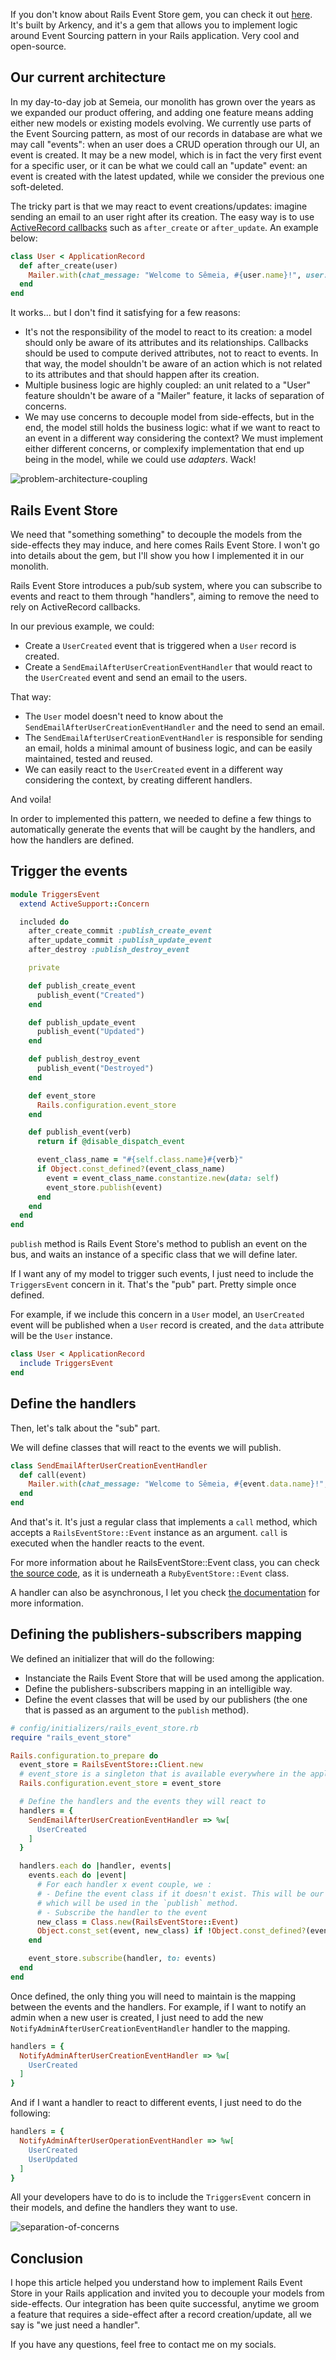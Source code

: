 If you don't know about Rails Event Store gem, you can check it out [here](https://railseventstore.org/). It's built by Arkency, and it's a gem that allows you to implement logic around Event Sourcing pattern in your Rails application. Very cool and open-source.

## Our current architecture

In my day-to-day job at Semeia, our monolith has grown over the years as we expanded our product offering, and adding one feature means adding either new models or existing models evolving.
We currently use parts of the Event Sourcing pattern, as most of our records in database are what we may call "events": when an user does a CRUD operation through our UI, an event is created. It may be a new model, which is in fact the very first event for a specific user, or it can be what we could call an "update" event: an event is created with the latest updated, while we consider the previous one soft-deleted.

The tricky part is that we may react to event creations/updates: imagine sending an email to an user right after its creation. The easy way is to use [ActiveRecord callbacks](https://guides.rubyonrails.org/active_record_callbacks.html) such as `after_create` or `after_update`. An example below:

```ruby
class User < ApplicationRecord
  def after_create(user)
    Mailer.with(chat_message: "Welcome to Sêmeia, #{user.name}!", user: user).deliver_later
  end
end
```

It works... but I don't find it satisfying for a few reasons:

- It's not the responsibility of the model to react to its creation: a model should only be aware of its attributes and its relationships. Callbacks should be used to compute derived attributes, not to react to events. In that way, the model shouldn't be aware of an action which is not related to its attributes and that should happen after its creation.
- Multiple business logic are highly coupled: an unit related to a "User" feature shouldn't be aware of a "Mailer" feature, it lacks of separation of concerns.
- We may use concerns to decouple model from side-effects, but in the end, the model still holds the business logic: what if we want to react to an event in a different way considering the context? We must implement either different concerns, or complexify implementation that end up being in the model, while we could use _adapters_. Wack!

![problem-architecture-coupling](https://github.com/xamey/blogposts/blob/main/imgs/problem-architecture-coupling.png?raw=true)

## Rails Event Store

We need that "something something" to decouple the models from the side-effects they may induce, and here comes Rails Event Store.
I won't go into details about the gem, but I'll show you how I implemented it in our monolith.

Rails Event Store introduces a pub/sub system, where you can subscribe to events and react to them through "handlers", aiming to remove the need to rely on ActiveRecord callbacks.

In our previous example, we could:

- Create a `UserCreated` event that is triggered when a `User` record is created.
- Create a `SendEmailAfterUserCreationEventHandler` that would react to the `UserCreated` event and send an email to the users.

That way:

- The `User` model doesn't need to know about the `SendEmailAfterUserCreationEventHandler` and the need to send an email.
- The `SendEmailAfterUserCreationEventHandler` is responsible for sending an email, holds a minimal amount of business logic, and can be easily maintained, tested and reused.
- We can easily react to the `UserCreated` event in a different way considering the context, by creating different handlers.

And voila!

In order to implemented this pattern, we needed to define a few things to automatically generate the events that will be caught by the handlers, and how the handlers are defined.

## Trigger the events

```ruby
module TriggersEvent
  extend ActiveSupport::Concern

  included do
    after_create_commit :publish_create_event
    after_update_commit :publish_update_event
    after_destroy :publish_destroy_event

    private

    def publish_create_event
      publish_event("Created")
    end

    def publish_update_event
      publish_event("Updated")
    end

    def publish_destroy_event
      publish_event("Destroyed")
    end

    def event_store
      Rails.configuration.event_store
    end

    def publish_event(verb)
      return if @disable_dispatch_event

      event_class_name = "#{self.class.name}#{verb}"
      if Object.const_defined?(event_class_name)
        event = event_class_name.constantize.new(data: self)
        event_store.publish(event)
      end
    end
  end
end
```

`publish` method is Rails Event Store's method to publish an event on the bus, and waits an instance of a specific class that we will define later.

If I want any of my model to trigger such events, I just need to include the `TriggersEvent` concern in it. That's the "pub" part. Pretty simple once defined.

For example, if we include this concern in a `User` model, an `UserCreated` event will be published when a `User` record is created, and the `data` attribute will be the `User` instance.

```ruby
class User < ApplicationRecord
  include TriggersEvent
end
```

## Define the handlers

Then, let's talk about the "sub" part.

We will define classes that will react to the events we will publish.

```ruby
class SendEmailAfterUserCreationEventHandler
  def call(event)
    Mailer.with(chat_message: "Welcome to Sêmeia, #{event.data.name}!", user: event.data).deliver_later
  end
end
```

And that's it. It's just a regular class that implements a `call` method, which accepts a `RailsEventStore::Event` instance as an argument. `call` is executed when the handler reacts to the event.

For more information about he RailsEventStore::Event class, you can check [the source code](https://github.com/RailsEventStore/rails_event_store/blob/d2e7d1e3c1af12467cd83931aaf80514aef3ef76/ruby_event_store/lib/ruby_event_store/event.rb), as it is underneath a `RubyEventStore::Event` class.

A handler can also be asynchronous, I let you check [the documentation](https://railseventstore.org/docs/v2/subscribe/#async-handlers) for more information.

## Defining the publishers-subscribers mapping

We defined an initializer that will do the following:

- Instanciate the Rails Event Store that will be used among the application.
- Define the publishers-subscribers mapping in an intelligible way.
- Define the event classes that will be used by our publishers (the one that is passed as an argument to the `publish` method).

```ruby
# config/initializers/rails_event_store.rb
require "rails_event_store"

Rails.configuration.to_prepare do
  event_store = RailsEventStore::Client.new
  # event_store is a singleton that is available everywhere in the application
  Rails.configuration.event_store = event_store

  # Define the handlers and the events they will react to
  handlers = {
    SendEmailAfterUserCreationEventHandler => %w[
      UserCreated
    ]
  }

  handlers.each do |handler, events|
    events.each do |event|
      # For each handler x event couple, we :
      # - Define the event class if it doesn't exist. This will be our "UserCreated" class that inherits from RailsEventStore::Event and
      # which will be used in the `publish` method.
      # - Subscribe the handler to the event
      new_class = Class.new(RailsEventStore::Event)
      Object.const_set(event, new_class) if !Object.const_defined?(event)
    end

    event_store.subscribe(handler, to: events)
  end
end
```

Once defined, the only thing you will need to maintain is the mapping between the events and the handlers.
For example, if I want to notify an admin when a new user is created, I just need to add the new `NotifyAdminAfterUserCreationEventHandler` handler to the mapping.

```ruby
handlers = {
  NotifyAdminAfterUserCreationEventHandler => %w[
    UserCreated
  ]
}
```

And if I want a handler to react to different events, I just need to do the following:

```ruby
handlers = {
  NotifyAdminAfterUserOperationEventHandler => %w[
    UserCreated
    UserUpdated
  ]
}
```

All your developers have to do is to include the `TriggersEvent` concern in their models, and define the handlers they want to use.

![separation-of-concerns](https://github.com/xamey/blogposts/blob/main/imgs/separation-of-concerns.png?raw=true)

## Conclusion

I hope this article helped you understand how to implement Rails Event Store in your Rails application and invited you to decouple your models from side-effects. Our integration has been quite successful, anytime we groom a feature that requires a side-effect after a record creation/update, all we say is "we just need a handler".

If you have any questions, feel free to contact me on my socials.
